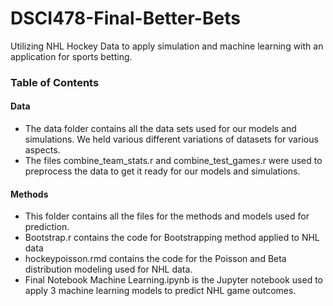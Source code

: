 # DSCI478-Final-Better-Bets

Utilizing NHL Hockey Data to apply simulation and machine learning with an application for sports betting.



### Table of Contents
#### Data
   - The data folder contains all the data sets used for our models and simulations. We held various different variations of datasets for various aspects.
   - The files combine_team_stats.r and combine_test_games.r were used to preprocess the data to get it ready for our models and simulations.
   
#### Methods
   - This folder contains all the files for the methods and models used for prediction.
   - Bootstrap.r contains the code for Bootstrapping method applied to NHL data
   - hockeypoisson.rmd contains the code for the Poisson and Beta distribution modeling used for NHL data.
   - Final Notebook Machine Learning.ipynb is the Jupyter notebook used to apply 3 machine learning models to predict NHL game outcomes.
   

